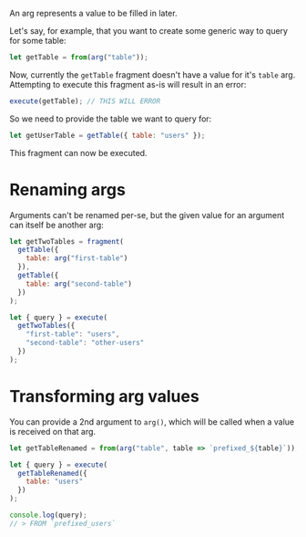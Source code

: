 An arg represents a value to be filled in later.

Let's say, for example, that you want to create some generic way to query for some table:

```js
let getTable = from(arg("table"));
```

Now, currently the `getTable` fragment doesn't have a value for it's `table` arg. Attempting to execute this
fragment as-is will result in an error:

```js
execute(getTable); // THIS WILL ERROR
```

So we need to provide the table we want to query for:

```js
let getUserTable = getTable({ table: "users" });
```

This fragment can now be executed.

# Renaming args

Arguments can't be renamed per-se, but the given value for an argument can itself be another arg:

```js
let getTwoTables = fragment(
  getTable({
    table: arg("first-table")
  }),
  getTable({
    table: arg("second-table")
  })
);

let { query } = execute(
  getTwoTables({
    "first-table": "users",
    "second-table": "other-users"
  })
);
```

# Transforming arg values

You can provide a 2nd argument to `arg()`, which will be called when a value is received on that arg.

```js
let getTableRenamed = from(arg("table", table => `prefixed_${table}`));

let { query } = execute(
  getTableRenamed({
    table: "users"
  })
);

console.log(query);
// > FROM `prefixed_users`
```
